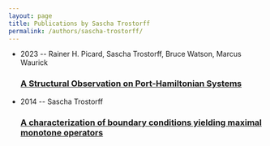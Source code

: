 ```yaml
---
layout: page
title: Publications by Sascha Trostorff
permalink: /authors/sascha-trostorff/
---
```


<ul class="post-list">
<li><span class='post-meta'>2023 -- Rainer H. Picard, Sascha Trostorff, Bruce Watson, Marcus Waurick</span><h3><a class='post-link' href='../../a-structural-observation-on-port-hamiltonian-systems'>A Structural Observation on Port-Hamiltonian Systems</a></h3></li>
<li><span class='post-meta'>2014 -- Sascha Trostorff</span><h3><a class='post-link' href='../../a-characterization-of-boundary-conditions-yielding-maximal-monotone-operators'>A characterization of boundary conditions yielding maximal monotone operators</a></h3></li>

</ul>
